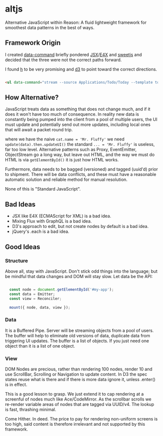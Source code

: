 # altjs
Alternative JavaScript within Reason: A fluid lightweight framework for smoothest data patterns in the best of ways.

## Framework Origin

I created [data-command](https://github.com/fantasyui-com/data-command) briefly pondered [JSX](https://reactjs.org/docs/introducing-jsx.html)/[E4X](https://en.wikipedia.org/wiki/ECMAScript_for_XML) and [sweetjs](https://www.sweetjs.org) and decided that the three were not the correct paths forward.

I found [h](https://www.npmjs.com/package/h) to be very promising and [d3](https://d3js.org/) to point toward the correct directions.

```HTML

<ul data-command="stream --source Applications/Todo/Today --template todo-item-template --reconciler plain | load " class="list-group list-group-flush"></ul>


```

## How Alternative?

JavaScript treats data as something that does not change much, and if it does it won't have too much of consequence. In reality new data is constantly being pumped into the client from a pool of multiple users, the UI must update and potentially send out more updates, including local ones that will await a packet round trip.

where we have the naive ```cat.name = 'Mr. Fluffy'``` we need ```update(data).then.updateUI()``` the standard ```... = 'Mr. Fluffy'``` is useless, far too low level. Alternative patterns such as Proxy, EventEmitter, ObjectStream go a long way, but leave out HTML, and the way we must do HTML is via ```getElementById()``` it is just how HTML works.

Furthermore, data needs to be bagged (versioned) and tagged (uuid'd) prior to shipment. There will be data conflicts, and these must have a reasonable automatic solution and reliable method for manual resolution.

None of this is "Standard JavaScript".

## Bad Ideas

- JSX like E4X (ECMAScript for XML) is a bad idea.
- Mixing Flux with GraphQL is a bad idea.
- D3's approach to edit, but not create nodes by default is a bad idea.
- jQuery's .each is a bad idea.

## Good Ideas

### Structure

Above all, stay with JavaScript. Don't stick odd things into the language; but be mindful that data changes and DOM will stay slow. Let data be the API:

```JavaScript

  const node = document.getElementById('#my-app');
  const data = Emitter;
  const view = Reconciler;

  mount({ node, data, view });

```

### Data

It is a Buffered Pipe. Server will be streaming objects from a pool of users. The buffer will help to eliminate old versions of data, duplicate data from triggering UI updates. The buffer is a list of objects. If you just need one object than it is a list of one object.

### View

DOM Nodes are precious, rather than rendering 100 nodes, render 10 and use ScrollBar, Scrolling or Navigation to update content. In D3 the spec states reuse what is there and if there is more data ignore it, unless .enter() is in effect.

This is a good lesson to grasp. We just extend it to cap rendering at a screenful of nodes much like Ace/CodeMirror.
As the scrollbar scrolls we re-render variable areas of nodes that are tagged via UUID/v4. The lookup is fast, thrashing minimal.

Come Hither. In deed. The price to pay for rendering non-uniform screens is too high, said content is therefore irrelevant and not supported by this framework.
